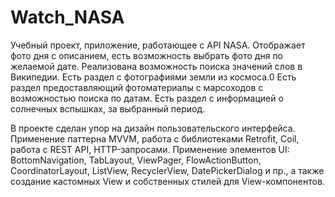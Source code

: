 # Watch_NASA
Учебный проект, приложение, работающее с API NASA. Отображает фото дня с описанием, есть возможность выбрать фото дня по желаемой дате. 
Реализована возможность поиска значений слов в Википедии. Есть раздел с фотографиями земли из космоса.0
Есть раздел предоставляющий фотоматериалы с марсоходов с возможностью поиска по датам. Есть раздел с информацией о солнечных вспышках, за выбранный период. 

В проекте сделан упор на дизайн пользовательского интерфейса. Применение паттерна MVVM, работа с библиотеками Retrofit, Coil, работа с REST API, HTTP-запросами.
Применение элементов UI: BottomNavigation, TabLayout, ViewPager, FlowActionButton, CoordinatorLayout, ListView, RecyclerView, DatePickerDialog и пр., 
а также создание кастомных View и собственных стилей для View-компонентов.

